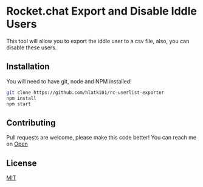﻿# Rocket.chat Export and Disable Iddle Users
This tool will allow you to export the iddle user to a csv file, also, you can disable these users.

## Installation
You will need to have git, node and NPM installed!

```bash
git clone https://github.com/hlatki01/rc-userlist-exporter
npm install
npm start
````

## Contributing
Pull requests are welcome, please make this code better! You can reach me on [Open](https://open.rocket.chat/direct/luis.hlatki)

## License
[MIT](https://choosealicense.com/licenses/mit/)

